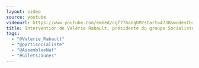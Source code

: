 ```yaml
---
layout: video
source: youtube
videourl: https://www.youtube.com/embed/cgf77haUghM?start=4738&modestbranding=1
title: Intervention de Valérie Rabault, présidente du groupe Socialistes et apparentés à l'Assemblée nationale
tags:
  - "@Valerie_Rabault"
  - "@partisocialiste"
  - "@AssembleeNat"
  - "#GiletsJaunes"
---
```

